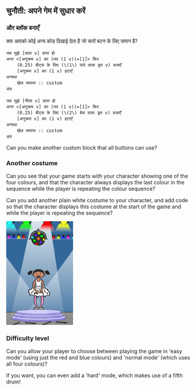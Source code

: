 ## चुनौती: अपने गेम में सुधार करें

### और ब्लॉक बनाएँ

क्या आपको कोई अन्य कोड दिखाई देता है जो चारों बटन के लिए समान है?

```blocks3
जब मुझे [लाल v] प्राप्त हो
अगर <[अनुक्रम v] का (मद (1 v))=[1]> फिर
    (0.25) बीट्स के लिए (\(1\) फंदे वाला ड्रम v) बजाएँ
    [अनुक्रम v] का (1 v) हटाएँ
अन्यथा
    खेल समाप्त :: custom
अंत

जब मुझे [नीला v] प्राप्त हो
अगर <[अनुक्रम v] का (मद (1 v))=[1]> फिर
    (0.25) बीट्स के लिए (\(2\) बेस वाला ड्रम v) बजाएँ
    [अनुक्रम v] का (1 v) हटाएँ
अन्यथा
    खेल समाप्त :: custom
अंत
```

Can you make another custom block that all buttons can use?

### Another costume

Can you see that your game starts with your character showing one of the four colours, and that the character always displays the last colour in the sequence while the player is repeating the colour sequence?

Can you add another plain white costume to your character, and add code so that the character displays this costume at the start of the game and while the player is repeating the sequence?

![स्क्रीनशॉट](images/colour-white.png)

### Difficulty level

Can you allow your player to choose between playing the game in 'easy mode' (using just the red and blue colours) and 'normal mode' (which uses all four colours)?

If you want, you can even add a 'hard' mode, which makes use of a fifth drum!